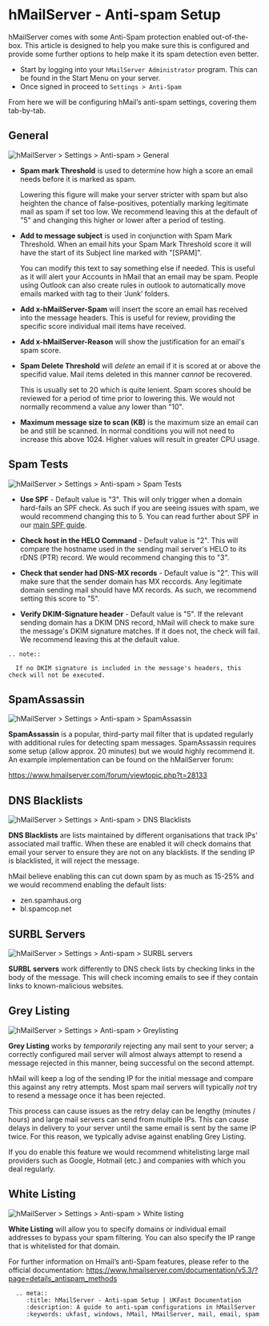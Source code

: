 # hMailServer - Anti-spam Setup

hMailServer comes with some Anti-Spam protection enabled out-of-the-box. This article is designed to help you make sure this is configured and provide some further options to help make it its spam detection even better.

- Start by logging into your `hMailServer Administrator` program. This can be found in the Start Menu on your server. 
- Once signed in proceed to
`Settings > Anti-Spam`

From here we will be configuring hMail’s anti-spam settings, covering them tab-by-tab.

## General

![hMailServer > Settings > Anti-spam > General](files/antispam/general.png)

- **Spam mark Threshold** is used to determine how high a score an email needs before it is marked as spam. 

  Lowering this figure will make your server stricter with spam but also heighten the chance of false-positives, potentially marking legitimate mail as spam if set too low. We recommend leaving this at the default of "5" and changing this higher or lower after a period of testing.

- **Add to message subject** is used in conjunction with Spam Mark Threshold. When an email hits your Spam Mark Threshold score it will have the start of its Subject line marked with "[SPAM]". 

  You can modify this text to say something else if needed. This is useful as it will alert your Accounts in hMail that an email may be spam. People using Outlook can also create rules in outlook to automatically move emails marked with tag to their ‘Junk’ folders.

- **Add x-hMailServer-Spam** will insert the score an email has received into the message headers. This is useful for review, providing the specific score individual mail items have received.

- **Add x-hMailServer-Reason** will show the justification for an email's spam score.

- **Spam Delete Threshold** will _delete_ an email if it is scored at or above the specifid value. Mail items deleted in this manner _cannot_ be recovered. 

  This is usually set to 20 which is quite lenient. Spam scores should be reviewed for a period of time prior to lowering this. We would not normally recommend a value any lower than "10".

- **Maximum message size to scan (KB)** is the maximum size an email can be and still be scanned. In normal conditions you will not need to increase this above 1024. Higher values will result in greater CPU usage. 


## Spam Tests

![hMailServer > Settings > Anti-spam > Spam Tests](files/antispam/spamtests.png)

- **Use SPF** - Default value is "3". This will only trigger when a domain hard-fails an SPF check. As such if you are seeing issues with spam, we would recommend changing this to 5. You can read further about SPF in our [main SPF guide](https://docs.ukfast.co.uk/operatingsystems/linux/mail/spf.html).

- **Check host in the HELO Command** - Default value is "2". This will compare the hostname used in the sending mail server's HELO to its rDNS (PTR) record. We would recommend changing this to "3".

- **Check that sender had DNS-MX records** - Default value is "2". This will make sure that the sender domain has MX reccords. Any legitimate domain sending mail should have MX records. As such, we recommend setting this score to "5".

- **Verify DKIM-Signature header** - Default value is "5". If the relevant sending domain has a DKIM DNS record, hMail will check to make sure the message's DKIM signature matches. If it does not, the check will fail. We recommend leaving this at the default value.

```eval_rst
.. note::

  If no DKIM signature is included in the message's headers, this check will not be executed.

```

## SpamAssassin

![hMailServer > Settings > Anti-spam > SpamAssassin](files/antispam/spamassassin.png)

**SpamAssassin** is a popular, third-party mail filter that is updated regularly with additional rules for detecting spam messages. SpamAssassin requires some setup (allow approx. 20 minutes) but we would highly recommend it. An example implementation can be found on the hMailServer forum:

https://www.hmailserver.com/forum/viewtopic.php?t=28133

## DNS Blacklists

![hMailServer > Settings > Anti-spam > DNS Blacklists](files/antispam/dnsblacklists.png)

**DNS Blacklists** are lists maintained by different organisations that track IPs' associated mail traffic. When these are enabled it will check domains that email your server to ensure they are not on any blacklists. If the sending IP is blacklisted, it will reject the message. 

hMail believe enabling this can cut down spam by as much as 15-25% and we would recommend enabling the default lists:

- zen.spamhaus.org
- bl.spamcop.net

## SURBL Servers

![hMailServer > Settings > Anti-spam > SURBL servers](files/antispam/surbl.png)

**SURBL servers** work differently to DNS check lists by checking links in the body of the message. This will check incoming emails to see if they contain links to known-malicious websites. 

## Grey Listing

![hMailServer > Settings > Anti-spam > Greylisting](files/antispam/greylisting.png)

**Grey Listing** works by _temporarily_ rejecting any mail sent to your server; a correctly configured mail server will almost always attempt to resend a message rejected in this manner, being successful on the second attempt. 

hMail will keep a log of the sending IP for the initial message and compare this against any retry attempts. Most spam mail servers will typically _not_ try to resend a message once it has been rejected. 

This process can cause issues as the retry delay can be lengthy (minutes / hours) and large mail servers can send from multiple IPs. This can cause delays in delivery to your server until the same email is sent by the same IP twice. For this reason, we typically advise against enabling Grey Listing. 

If you do enable this feature we would recommend whitelisting large mail providers such as Google, Hotmail (etc.) and companies with which you deal regularly.

## White Listing

![hMailServer > Settings > Anti-spam > White listing](files/antispam/whitelisting.png)

**White Listing** will allow you to specify domains or individual email addresses to bypass your spam filtering. You can also specify the IP range that is whitelisted for that domain.

For further information on Hmail’s anti-Spam features, please refer to the official documentation:
https://www.hmailserver.com/documentation/v5.3/?page=details_antispam_methods

```eval_rst
  .. meta::
     :title: hMailServer - Anti-spam Setup | UKFast Documentation
     :description: A guide to anti-spam configurations in hMailServer
     :keywords: ukfast, windows, hMail, hMailServer, mail, email, spam
